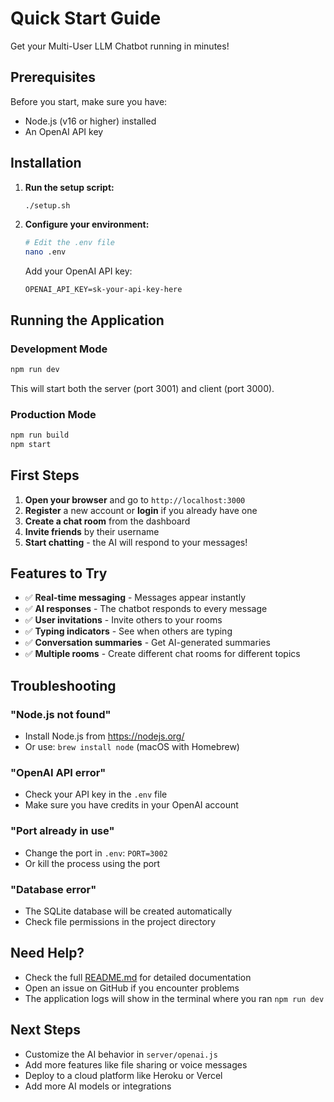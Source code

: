 # Quick Start Guide

Get your Multi-User LLM Chatbot running in minutes!

## Prerequisites

Before you start, make sure you have:
- Node.js (v16 or higher) installed
- An OpenAI API key

## Installation

1. **Run the setup script:**
   ```bash
   ./setup.sh
   ```

2. **Configure your environment:**
   ```bash
   # Edit the .env file
   nano .env
   ```
   
   Add your OpenAI API key:
   ```env
   OPENAI_API_KEY=sk-your-api-key-here
   ```

## Running the Application

### Development Mode
```bash
npm run dev
```

This will start both the server (port 3001) and client (port 3000).

### Production Mode
```bash
npm run build
npm start
```

## First Steps

1. **Open your browser** and go to `http://localhost:3000`
2. **Register** a new account or **login** if you already have one
3. **Create a chat room** from the dashboard
4. **Invite friends** by their username
5. **Start chatting** - the AI will respond to your messages!

## Features to Try

- ✅ **Real-time messaging** - Messages appear instantly
- ✅ **AI responses** - The chatbot responds to every message
- ✅ **User invitations** - Invite others to your rooms
- ✅ **Typing indicators** - See when others are typing
- ✅ **Conversation summaries** - Get AI-generated summaries
- ✅ **Multiple rooms** - Create different chat rooms for different topics

## Troubleshooting

### "Node.js not found"
- Install Node.js from https://nodejs.org/
- Or use: `brew install node` (macOS with Homebrew)

### "OpenAI API error"
- Check your API key in the `.env` file
- Make sure you have credits in your OpenAI account

### "Port already in use"
- Change the port in `.env`: `PORT=3002`
- Or kill the process using the port

### "Database error"
- The SQLite database will be created automatically
- Check file permissions in the project directory

## Need Help?

- Check the full [README.md](README.md) for detailed documentation
- Open an issue on GitHub if you encounter problems
- The application logs will show in the terminal where you ran `npm run dev`

## Next Steps

- Customize the AI behavior in `server/openai.js`
- Add more features like file sharing or voice messages
- Deploy to a cloud platform like Heroku or Vercel
- Add more AI models or integrations 
